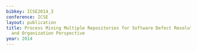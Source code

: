 ```yaml
---
bibkey: ICSE2014_3
conference: ICSE
layout: publication
title: Process Mining Multiple Repositories for Software Defect Resolution from Control
  and Organization Perspective
year: 2014
---
```

